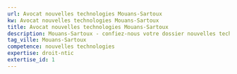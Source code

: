 ```yaml
---
url: Avocat nouvelles technologies Mouans-Sartoux
kw: Avocat nouvelles technologies Mouans-Sartoux
title: Avocat nouvelles technologies Mouans-Sartoux
description: Mouans-Sartoux - confiez-nous votre dossier nouvelles technologies
tag_ville: Mouans-Sartoux
competence: nouvelles technologies
expertise: droit-ntic
extertise_id: 1
---
```

